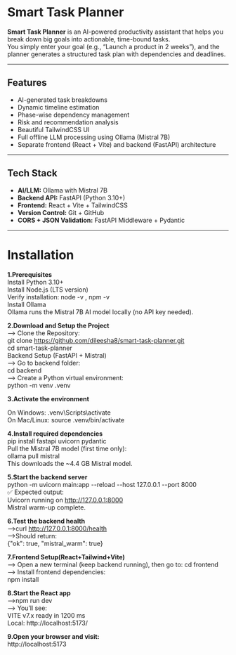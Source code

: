 #  Smart Task Planner

**Smart Task Planner** is an AI-powered productivity assistant that helps you break down big goals into actionable, time-bound tasks.  
You simply enter your goal (e.g., “Launch a product in 2 weeks”), and the planner generates a structured task plan with dependencies and deadlines.

---
## **Features**
- AI-generated task breakdowns  
- Dynamic timeline estimation  
- Phase-wise dependency management  
- Risk and recommendation analysis  
- Beautiful TailwindCSS UI  
- Full offline LLM processing using Ollama (Mistral 7B)  
- Separate frontend (React + Vite) and backend (FastAPI) architecture  

---

## **Tech Stack**
- **AI/LLM:** Ollama with Mistral 7B  
- **Backend API:** FastAPI (Python 3.10+)  
- **Frontend:** React + Vite + TailwindCSS  
- **Version Control:** Git + GitHub  
- **CORS + JSON Validation:** FastAPI Middleware + Pydantic  
---
# Installation
 **1️.Prerequisites**<br>
    Install Python 3.10+<br>
    Install Node.js (LTS version)<br>
       Verify installation: node -v , npm -v<br>
    Install Ollama<br>
      Ollama runs the Mistral 7B AI model locally (no API key needed).<br>

  **2.Download and Setup the Project**<br>
 --> Clone the Repository:<br>
      git clone https://github.com/dileesha8/smart-task-planner.git<br>
      cd smart-task-planner<br>
      Backend Setup (FastAPI + Mistral)<br>
--> Go to backend folder:<br>
     cd backend<br>
--> Create a Python virtual environment:<br>
     python -m venv .venv<br>

  **3️.Activate the environment**<br>

On Windows: .venv\Scripts\activate<br>
On Mac/Linux: source .venv/bin/activate<br>

  **4️.Install required dependencies**<br>
pip install fastapi uvicorn pydantic<br>
Pull the Mistral 7B model (first time only):<br>
ollama pull mistral<br>
This downloads the ~4.4 GB Mistral model.<br>

 **5.Start the backend server**<br>
python -m uvicorn main:app --reload --host 127.0.0.1 --port 8000<br>
✅ Expected output:<br>
Uvicorn running on http://127.0.0.1:8000<br>
Mistral warm-up complete.<br>

**6.Test the backend health**<br>
-->curl http://127.0.0.1:8000/health<br>
-->Should return:<br>
    {"ok": true, "mistral_warm": true}<br>
    
**7.Frontend Setup(React+Tailwind+Vite)** <br>
--> Open a new terminal (keep backend running), then go to: cd frontend<br>
--> Install frontend dependencies:<br>
    npm install<br>
    
**8.Start the React app**<br>
-->npm run dev<br>
--> You’ll see:<br>
   VITE v7.x  ready in 1200 ms<br>
   Local: http://localhost:5173/<br>
   
**9.Open your browser and visit:** <br>
    http://localhost:5173<br>



